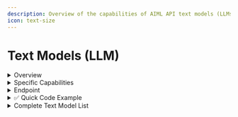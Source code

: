```yaml
---
description: Overview of the capabilities of AIML API text models (LLMs).
icon: text-size
---
```


# Text Models (LLM)

<details>

<summary>Overview</summary>

The AI/ML API provides access to text-based models, also known as **Large Language Models** (**LLM**s), and allows you to interact with them through natural language (that's why a third common name for such models is **chat models**). These models can be applied to various tasks, enabling the creation of diverse applications using our API. For example, text models can be used to:

* Create a system that searches your photos using text prompts.
* Act as a psychological supporter.
* Play games with you through natural language.
* Assist you with coding.
* Perform a security assessment (pentests) on servers for vulnerabilities.
* Write documentation for your services.
* Serve as a grammar corrector for multiple languages with deep context understanding.
* And much more.

</details>

<details>

<summary>Specific Capabilities</summary>

There are several capabilities of text models that are worth mentioning separately.

**Completion** allows the model to analyze a given text fragment and predict how it might continue based on the probabilities of the next possible tokens or characters. **Chat Completion** extends this functionality, enabling a simulated dialogue between the user and the model based on predefined roles (e.g., "strict language teacher" and "student"). A detailed description and examples can be found in our [Completion and Chat Completion](../../capabilities/completion-or-chat-models.md) article.

***

An evolution of chat completion includes **Assistants** (preconfigured conversational agents with specific roles) and **Threads** (a mechanism for maintaining conversation history for context). Examples of this functionality can be found in the [Managing Assistants & Threads](../../solutions/openai/assistants/) article.

***

**Function Calling** allows a chat model to invoke external programmatic tools (e.g., a function you have written) while generating a response. A detailed description and examples are available in the [Function Calling](../../capabilities/function-calling.md) article.

</details>

<details>

<summary>Endpoint</summary>

All text and chat models use the same endpoint:&#x20;

<img src="../../.gitbook/assets/POST.png" alt="" data-size="line">  `https://api.aimlapi.com/v1/chat/completions`&#x20;

The parameters may vary (especially for models from different developers), so it’s best to check the API schema on each model’s page for details. Example: [**o4-mini**](openai/o4-mini.md#api-schema).

</details>

<details>

<summary><span data-gb-custom-inline data-tag="emoji" data-code="2705">✅</span>  Quick Code Example</summary>

We will call the [**gpt-4o**](OpenAI/gpt-4o.md) model using the Python programming language and the OpenAI SDK.

{% hint style="info" %}
If you need a more detailed explanation of how to call a model's API in code, check out our [<mark style="color:blue;">QUICKSTART</mark>](broken-reference) section.
{% endhint %}

{% code overflow="wrap" %}
```python
%pip install openai
import os
from openai import OpenAI

client = OpenAI(
    base_url="https://api.aimlapi.com/v1",

    # Insert your AIML API Key in the quotation marks instead of <YOUR_AIMLAPI_KEY>:
    api_key="<YOUR_AIMLAPI_KEY>",  
)

response = client.chat.completions.create(
    model="gpt-4o",
    messages=[
        {
            "role": "system",
            "content": "You are an AI assistant who knows everything.",
        },
        {
            "role": "user",
            "content": "Tell me, why is the sky blue?"
        },
    ],
)

message = response.choices[0].message.content

print(f"Assistant: {message}")
```
{% endcode %}

By running this code example, we received the following response from the chat model:

{% code overflow="wrap" %}
```http
Assistant: The sky appears blue due to a phenomenon called Rayleigh scattering. When sunlight enters Earth's atmosphere, it collides with gas molecules and small particles. Sunlight is made up of different colors, each with different wavelengths. Blue light has a shorter wavelength and is scattered in all directions by the gas molecules in the atmosphere more than other colors with longer wavelengths, such as red or yellow.
As a result, when you look up at the sky during the day, you see this scattered blue light being dispersed in all directions, making the sky appear blue to our eyes. During sunrise and sunset, the sun's light passes through a greater thickness of Earth's atmosphere, scattering the shorter blue wavelengths out of your line of sight and leaving the longer wavelengths, like red and orange, more dominant, which is why the sky often turns those colors at those times.
```
{% endcode %}

</details>

<details>

<summary>Complete Text Model List</summary>

<table><thead><tr><th width="297.4000244140625">Model ID  +  API Reference link</th><th width="134.20001220703125">Developer</th><th width="105.79998779296875">Context</th><th>Model Card</th></tr></thead><tbody><tr><td><a href="OpenAI/gpt-3.5-turbo.md">gpt-3.5-turbo</a></td><td>Open AI</td><td>16,000</td><td><a href="https://aimlapi.com/models/chat-gpt-3-5">Chat GPT 3.5 Turbo</a></td></tr><tr><td><a href="OpenAI/gpt-3.5-turbo.md">gpt-3.5-turbo-0125</a></td><td>Open AI</td><td>16,000</td><td><a href="https://aimlapi.com/models/chat-gpt-3-5-turbo-0125">Chat GPT-3.5 Turbo 0125</a></td></tr><tr><td><a href="OpenAI/gpt-3.5-turbo.md">gpt-3.5-turbo-1106</a></td><td>Open AI</td><td>16,000</td><td><a href="https://aimlapi.com/models/chat-gpt-3-5-turbo-1106">Chat GPT-3.5 Turbo 1106</a></td></tr><tr><td><a href="OpenAI/gpt-4o.md">gpt-4o</a></td><td>Open AI</td><td>128,000</td><td><a href="https://aimlapi.com/models/chat-gpt-4-omni">Chat GPT-4o</a></td></tr><tr><td><a href="OpenAI/gpt-4o.md">gpt-4o-2024-08-06</a></td><td>Open AI</td><td>128,000</td><td><a href="https://aimlapi.com/models/gpt-4o-2024-08-06-api">GPT-4o-2024-08-06</a></td></tr><tr><td><a href="OpenAI/gpt-4o.md">gpt-4o-2024-05-13</a></td><td>Open AI</td><td>128,000</td><td><a href="https://aimlapi.com/models/gpt-4o-2024-05-13-api">GPT-4o-2024-05-13</a></td></tr><tr><td><a href="OpenAI/gpt-4o-mini.md">gpt-4o-mini</a></td><td>Open AI</td><td>128,000</td><td><a href="https://aimlapi.com/models/chat-gpt-4o-mini">Chat GPT 4o mini</a></td></tr><tr><td><a href="OpenAI/gpt-4o-mini.md">gpt-4o-mini-2024-07-18</a></td><td>Open AI</td><td>128,000</td><td>-</td></tr><tr><td><a href="OpenAI/gpt-4o.md">chatgpt-4o-latest</a></td><td>Open AI</td><td>128,000</td><td>-</td></tr><tr><td><a href="openai/gpt-4o-audio-preview.md">gpt-4o-audio-preview</a></td><td>Open AI</td><td>128,000</td><td><a href="https://aimlapi.com/models/gpt-4o-audio-preview-api">GPT-4o Audio Preview</a></td></tr><tr><td><a href="openai/gpt-4o-mini-audio-preview.md">gpt-4o-mini-audio-preview</a></td><td>Open AI</td><td>128,000</td><td><a href="https://aimlapi.com/models/gpt-4o-mini-audio-api">GPT-4o mini Audio</a></td></tr><tr><td><a href="openai/gpt-4o-search-preview.md">gpt-4o-search-preview</a></td><td>Open AI</td><td>128,000</td><td><a href="https://aimlapi.com/models/gpt-4o-search-preview-api">GPT-4o Search Preview</a></td></tr><tr><td><a href="openai/gpt-4o-mini-search-preview.md">gpt-4o-mini-search-preview</a></td><td>Open AI</td><td>128,000</td><td><a href="https://aimlapi.com/models/gpt-4o-mini-search-preview-api">GPT-4o Mini Search Preview</a></td></tr><tr><td><a href="OpenAI/gpt-4-turbo.md">gpt-4-turbo</a></td><td>Open AI</td><td>128,000</td><td><a href="https://aimlapi.com/models/chat-gpt-4-turbo">Chat GPT 4 Turbo</a></td></tr><tr><td><a href="OpenAI/gpt-4-turbo.md">gpt-4-turbo-2024-04-09</a></td><td>Open AI</td><td>128,000</td><td>-</td></tr><tr><td><a href="OpenAI/gpt-4.md">gpt-4</a></td><td>Open AI</td><td>8,000</td><td><a href="https://aimlapi.com/models/chat-gpt-4">Chat GPT 4</a></td></tr><tr><td><a href="OpenAI/gpt-4-preview.md">gpt-4-0125-preview</a></td><td>Open AI</td><td>8,000</td><td>-</td></tr><tr><td><a href="OpenAI/gpt-4-preview.md">gpt-4-1106-preview</a></td><td>Open AI</td><td>8,000</td><td>-</td></tr><tr><td><a href="OpenAI/o1-mini.md">o1-mini</a></td><td>Open AI</td><td>128,000</td><td><a href="https://aimlapi.com/models/openai-o1-mini-api">OpenAI o1-mini</a></td></tr><tr><td><a href="OpenAI/o1-mini.md">o1-mini-2024-09-12</a></td><td>Open AI</td><td>128,000</td><td>-</td></tr><tr><td><a href="OpenAI/o1.md">o1</a></td><td>Open AI</td><td>200,000</td><td><a href="https://aimlapi.com/models/openai-o1-api">OpenAI o1</a></td></tr><tr><td><a href="openai/o3.md">openai/o3-2025-04-16</a></td><td>Open AI</td><td>200,000</td><td><a href="https://aimlapi.com/models/o3">o3</a></td></tr><tr><td><a href="OpenAI/o3-mini.md">o3-mini</a></td><td>Open AI</td><td>200,000</td><td><a href="https://aimlapi.com/models/openai-o3-mini-api">OpenAI o3 mini</a></td></tr><tr><td><a href="openai/o3-pro.md">openai/o3-pro</a></td><td>Open AI</td><td>200,000</td><td><a href="https://aimlapi.com/models/o3-pro">o3-pro</a></td></tr><tr><td><a href="openai/gpt-4.1.md">openai/gpt-4.1-2025-04-14</a></td><td>Open AI</td><td>1,000,000</td><td><a href="https://aimlapi.com/models/gpt-4-1">GPT-4.1</a></td></tr><tr><td><a href="openai/gpt-4.1-mini.md">openai/gpt-4.1-mini-2025-04-14</a></td><td>Open AI</td><td>1,000,000</td><td><a href="https://aimlapi.com/models/gpt-4-1-mini-api">GPT-4.1 Mini</a></td></tr><tr><td><a href="openai/gpt-4.1-nano.md">openai/gpt-4.1-nano-2025-04-14</a></td><td>Open AI</td><td>1,000,000</td><td><a href="https://aimlapi.com/models/gpt-4-1-nano-api">GPT-4.1 Nano</a></td></tr><tr><td><a href="openai/o4-mini.md">openai/o4-mini-2025-04-16</a></td><td>Open AI</td><td>200,000</td><td><a href="https://aimlapi.com/models/gpt-o4-mini-2025-04-16">GPT-o4-mini-2025-04-16</a></td></tr><tr><td><a href="openai/gpt-oss-20b.md">openai/gpt-oss-20b</a></td><td>Open AI</td><td>128,000</td><td><a href="https://aimlapi.com/models/gpt-oss-20b">GPT OSS 20B</a></td></tr><tr><td><a href="openai/gpt-oss-120b.md">openai/gpt-oss-120b</a></td><td>Open AI</td><td>128,000</td><td><a href="https://aimlapi.com/models/gpt-oss-120b">GPT OSS 120B</a></td></tr><tr><td><a href="openai/gpt-5.md">openai/gpt-5-2025-08-07</a></td><td>Open AI</td><td>400,000</td><td><a href="https://aimlapi.com/models/gpt-5">GPT-5</a></td></tr><tr><td><a href="openai/gpt-5-mini.md">openai/gpt-5-mini-2025-08-07</a></td><td>Open AI</td><td>400,000</td><td><a href="https://aimlapi.com/models/gpt-5-mini">GPT-5 Mini</a></td></tr><tr><td><a href="openai/gpt-5-nano.md">openai/gpt-5-nano-2025-08-07</a></td><td>Open AI</td><td>400,000</td><td><a href="https://aimlapi.com/models/gpt-5-nano">GPT-5 Nano</a></td></tr><tr><td><a href="openai/gpt-5-chat.md">openai/gpt-5-chat-latest</a></td><td>Open AI</td><td>400,000</td><td><a href="https://aimlapi.com/models/gpt-5-chat">GPT-5 Chat</a></td></tr><tr><td><a href="DeepSeek/deepseek-chat.md">deepseek-chat or<br>deepseek/deepseek-chat or<br>deepseek/deepseek-chat-v3-0324</a></td><td>DeepSeek</td><td>128,000</td><td><a href="https://aimlapi.com/models/deepseek-v3">DeepSeek V3</a></td></tr><tr><td><a href="DeepSeek/deepseek-r1.md">deepseek/deepseek-r1 or<br>deepseek-reasoner</a></td><td>DeepSeek</td><td>128,000</td><td><a href="https://aimlapi.com/models/deepseek-r1-api">DeepSeek R1</a></td></tr><tr><td><a href="deepseek/deepseek-prover-v2.md">deepseek/deepseek-prover-v2</a></td><td>DeepSeek</td><td>164,000</td><td><a href="https://aimlapi.com/models/deepseek-prover-v2-api">DeepSeek Prover V2</a></td></tr><tr><td><a href="deepseek/deepseek-chat-v3.1.md">deepseek/deepseek-chat-v3.1</a></td><td>DeepSeek</td><td>128,000</td><td><em>Coming Soon</em></td></tr><tr><td><a href="deepseek/deepseek-reasoner-v3.1.md">deepseek/deepseek-reasoner-v3.1</a></td><td>DeepSeek</td><td>128,000</td><td><em>Coming Soon</em></td></tr><tr><td><a href="Alibaba-Cloud/Qwen2-72B-Instruct.md">Qwen/Qwen2-72B-Instruct</a></td><td>Alibaba Cloud</td><td>32,000</td><td><a href="https://aimlapi.com/models/qwen-2-instruct-72b">Qwen 2 Instruct (72B)</a></td></tr><tr><td><a href="Mistral-AI/Mixtral-8x7B-Instruct-v0.1.md">mistralai/Mixtral-8x7B-Instruct-v0.1</a></td><td>Mistral AI</td><td>64,000</td><td><a href="https://aimlapi.com/models/mixtral-8x7b-instruct-v01">Mixtral-8x7B Instruct v0.1</a></td></tr><tr><td><a href="Meta/Llama-3.3-70B-Instruct-Turbo.md">meta-llama/Llama-3.3-70B-Instruct-Turbo</a></td><td>Meta</td><td>128,000</td><td><a href="https://aimlapi.com/models/meta-llama-3-3-70b-instruct-turbo-api">Meta Llama 3.3 70B Instruct Turbo</a></td></tr><tr><td><a href="Meta/Llama-3.2-3B-Instruct-Turbo.md">meta-llama/Llama-3.2-3B-Instruct-Turbo</a></td><td>Meta</td><td>131,000</td><td><a href="https://aimlapi.com/models/llama-3-2-3b-instruct-turbo">Llama 3.2 3B Instruct Turbo</a></td></tr><tr><td><a href="Alibaba-Cloud/Qwen2.5-7B-Instruct-Turbo.md">Qwen/Qwen2.5-7B-Instruct-Turbo</a></td><td>Alibaba Cloud</td><td>32,000</td><td><a href="https://aimlapi.com/models/qwen-2-5-7b-instruct-api">Qwen 2.5 7B Instruct Turbo</a></td></tr><tr><td><a href="Alibaba-Cloud/Qwen2.5-Coder-32B-Instruct.md">Qwen/Qwen2.5-Coder-32B-Instruct</a></td><td>Alibaba Cloud</td><td>131,000</td><td>-</td></tr><tr><td><a href="Meta/Meta-Llama-3-8B-Instruct-Lite.md">meta-llama/Meta-Llama-3-8B-Instruct-Lite</a></td><td>Meta</td><td>9,000</td><td><a href="https://aimlapi.com/models/llama-3-8b-instruct-lite-api">Llama 3 8B Instruct Lite</a></td></tr><tr><td><a href="Meta/Llama-3-chat-hf.md">meta-llama/Llama-3-70b-chat-hf</a></td><td>Meta</td><td>8,000</td><td><a href="https://aimlapi.com/models/meta-llama-3-70b-instruct">Llama 3 70B Instruct Reference</a></td></tr><tr><td><a href="Meta/Meta-Llama-3.1-405B-Instruct-Turbo.md">meta-llama/Meta-Llama-3.1-405B-Instruct-Turbo</a></td><td>Meta</td><td>4,000</td><td><a href="https://aimlapi.com/models/llama-3-1-405b-api">Llama 3.1 (405B) Instruct Turbo</a></td></tr><tr><td><a href="Meta/Meta-Llama-3.1-8B-Instruct-Turbo.md">meta-llama/Meta-Llama-3.1-8B-Instruct-Turbo</a></td><td>Meta</td><td>128,000</td><td><a href="https://aimlapi.com/models/llama-3-1-8b-api">Llama 3.1 8B Instruct Turbo</a></td></tr><tr><td><a href="Meta/Meta-Llama-3.1-70B-Instruct-Turbo.md">meta-llama/Meta-Llama-3.1-70B-Instruct-Turbo</a></td><td>Meta</td><td>128,000</td><td><a href="https://aimlapi.com/models/llama-3-1-70b-instruct-turbo-api">Llama 3.1 70B Instruct Turbo</a></td></tr><tr><td><a href="meta/llama-4-maverick.md">meta-llama/llama-4-scout</a></td><td>Meta</td><td>256,000</td><td><a href="https://aimlapi.com/models/llama-4-scout-api">Llama 4 Scout</a></td></tr><tr><td><a href="meta/llama-4-maverick.md">meta-llama/llama-4-maverick</a></td><td>Meta</td><td>256,000</td><td><a href="https://aimlapi.com/models/llama-4-maverick-api">Llama 4 Maverick</a></td></tr><tr><td><a href="Mistral-AI/Mistral-7B-Instruct.md">mistralai/Mistral-7B-Instruct-v0.2</a></td><td>Mistral AI</td><td>32,000</td><td><a href="https://aimlapi.com/models/mistral-7b-instruct-v02">Mistral (7B) Instruct v0.2</a></td></tr><tr><td><a href="Mistral-AI/Mistral-7B-Instruct.md">mistralai/Mistral-7B-Instruct-v0.1</a></td><td>Mistral AI</td><td>8,000</td><td><a href="https://aimlapi.com/models/mistral-7b-instruct">Mistral (7B) Instruct v0.1</a></td></tr><tr><td><a href="Mistral-AI/Mistral-7B-Instruct.md">mistralai/Mistral-7B-Instruct-v0.3</a></td><td>Mistral AI</td><td>32,000</td><td><a href="https://aimlapi.com/models/mistral-7b-instruct-v0-3">Mistral (7B) Instruct v0.3</a></td></tr><tr><td><a href="Anthropic/claude-3-opus.md">claude-3-opus-20240229</a></td><td>Anthropic</td><td>200,000</td><td><a href="https://aimlapi.com/models/claude-3-opus">Claude 3 Opus</a></td></tr><tr><td><a href="Anthropic/claude-3-haiku.md">claude-3-haiku-20240307</a></td><td>Anthropic</td><td>200,000</td><td>-</td></tr><tr><td><a href="Anthropic/claude-3.5-sonnet.md">claude-3-5-sonnet-20240620</a></td><td>Anthropic</td><td>200,000</td><td>-</td></tr><tr><td><a href="Anthropic/claude-3.5-sonnet.md">claude-3-5-sonnet-20241022</a></td><td>Anthropic</td><td>200,000</td><td><a href="https://aimlapi.com/models/claude-3-5-sonnet">Claude 3.5 Sonnet 20241022</a></td></tr><tr><td><a href="anthropic/claude-3.5-haiku.md">claude-3-5-haiku-20241022</a></td><td>Anthropic</td><td>200,000</td><td>-</td></tr><tr><td><a href="anthropic/claude-3.7-sonnet.md">claude-3-7-sonnet-20250219</a></td><td>Anthropic</td><td>200,000</td><td><a href="https://aimlapi.com/models/claude-3-7-sonnet-api">Claude 3.7 Sonnet</a></td></tr><tr><td><a href="anthropic/claude-4-opus.md">anthropic/claude-opus-4</a></td><td>Anthropic</td><td>200,000</td><td><a href="https://aimlapi.com/models/claude-4-opus">Claude 4 Opus</a></td></tr><tr><td><a href="anthropic/claude-4-sonnet.md">anthropic/claude-sonnet-4</a></td><td>Anthropic</td><td>200,000</td><td><a href="https://aimlapi.com/models/claude-4-sonnet">Claude 4 Sonnet</a></td></tr><tr><td><a href="anthropic/claude-opus-4.1.md">anthropic/claude-opus-4.1<br>claude-opus-4-1<br>claude-opus-4-1-20250805</a></td><td>Anthropic</td><td>200,000</td><td><a href="https://aimlapi.com/models/claude-opus-4-1">Claude Opus 4.1</a></td></tr><tr><td><a href="Google/gemini-2.0-flash-exp.md">gemini-2.0-flash-exp</a></td><td>Google</td><td>1,000,000</td><td><a href="https://aimlapi.com/models/gemini-2-0-flash-experimental">Gemini 2.0 Flash Experimental</a></td></tr><tr><td><a href="google/gemini-2.0-flash.md">gemini-2.0-flash</a></td><td>Google</td><td>1,000,000</td><td><a href="https://aimlapi.com/models/gemini-2-0-flash-api">Gemini 2.0 Flash</a></td></tr><tr><td><a href="google/gemini-2.5-flash-lite-preview.md">google/gemini-2.5-flash-lite-preview</a></td><td>Google</td><td>1,000,000</td><td>–</td></tr><tr><td><a href="google/gemini-2.5-flash.md">google/gemini-2.5-flash</a></td><td>Google</td><td>1,000,000</td><td><a href="https://aimlapi.com/models/gemini-2-5-flash-api">Gemini 2.5 Flash</a></td></tr><tr><td><a href="google/gemini-2.5-pro.md">google/gemini-2.5-pro</a></td><td>Google</td><td>1,000,000</td><td><a href="https://aimlapi.com/models/gemini-pro-2-5-api">Gemini 2.5 Pro</a></td></tr><tr><td><a href="Google/gemma-2-27b-it.md">google/gemma-2-27b-it</a></td><td>Google</td><td>8,000</td><td><a href="https://aimlapi.com/models/gemma-2-27b">Gemma 2 (27b)</a></td></tr><tr><td><a href="google/gemma-3.md">google/gemma-3-4b-it</a></td><td>Google</td><td>128,000</td><td><a href="https://aimlapi.com/models/gemma-3-4b-api">Gemma 3 (4B)</a></td></tr><tr><td><a href="google/gemma-3.md">google/gemma-3-12b-it</a></td><td>Google</td><td>128,000</td><td><a href="https://aimlapi.com/models/gemma-3-12b-api">Gemma 3 (12B)</a></td></tr><tr><td><a href="google/gemma-3.md">google/gemma-3-27b-it</a></td><td>Google</td><td>128,000</td><td><a href="https://aimlapi.com/models/gemma-3-27b-api">Gemma 3 (27B)</a></td></tr><tr><td><a href="google/gemma-3n-4b.md">google/gemma-3n-e4b-it</a></td><td>Google</td><td>8,192</td><td><a href="https://aimlapi.com/models/gemma-3n-4b">Gemma 3n 4B</a></td></tr><tr><td><a href="Alibaba-Cloud/qwen-max.md">qwen-max</a></td><td>Alibaba Cloud</td><td>32,000</td><td><a href="https://aimlapi.com/models/qwen-max-api">Qwen Max</a></td></tr><tr><td><a href="Alibaba-Cloud/qwen-plus.md">qwen-plus</a></td><td>Alibaba Cloud</td><td>131,000</td><td><a href="https://aimlapi.com/models/qwen-plus-api">Qwen Plus</a></td></tr><tr><td><a href="Alibaba-Cloud/qwen-turbo.md">qwen-turbo</a></td><td>Alibaba Cloud</td><td>1,000,000</td><td><a href="https://aimlapi.com/models/qwen-turbo-api">Qwen Turbo</a></td></tr><tr><td><a href="Alibaba-Cloud/qwen-max.md">qwen-max-2025-01-25</a></td><td>Alibaba Cloud</td><td>32,000</td><td><a href="https://aimlapi.com/models/qwen-max-2025-01-25-api">Qwen Max 2025-01-25</a></td></tr><tr><td><a href="Alibaba-Cloud/Qwen2.5-72B-Instruct-Turbo.md">Qwen/Qwen2.5-72B-Instruct-Turbo</a></td><td>Alibaba Cloud</td><td>32,000</td><td><a href="https://aimlapi.com/models/qwen-2-5-72b-instruct-turbo">Qwen 2.5 72B Instruct Turbo</a></td></tr><tr><td><a href="alibaba-cloud/qwen-qwq-32b.md">Qwen/QwQ-32B</a></td><td>Alibaba Cloud</td><td>131,000</td><td><a href="https://aimlapi.com/models/qwq-32b-api">QwQ-32B</a></td></tr><tr><td><a href="alibaba-cloud/qwen3-235b-a22b.md">Qwen/Qwen3-235B-A22B-fp8-tput</a></td><td>Alibaba Cloud</td><td>32,000</td><td><a href="https://aimlapi.com/models/qwen-3-235b-a22b-api">Qwen 3 235B A22B</a></td></tr><tr><td><a href="alibaba-cloud/qwen3-32b.md">alibaba/qwen3-32b</a></td><td>Alibaba Cloud</td><td>131,000</td><td><a href="https://aimlapi.com/models/qwen3-32b">Qwen3-32B</a></td></tr><tr><td><a href="alibaba-cloud/qwen3-coder-480b-a35b-instruct.md">alibaba/qwen3-coder-480b-a35b-instruct</a></td><td>Alibaba Cloud</td><td>262,000</td><td><a href="https://aimlapi.com/models/qwen3-coder-480b-a35b-instruct">Qwen3 Coder</a></td></tr><tr><td><a href="alibaba-cloud/qwen3-235b-a22b-thinking-2507.md">alibaba/qwen3-235b-a22b-thinking-2507</a></td><td>Alibaba Cloud</td><td>262,000</td><td><a href="https://aimlapi.com/models/qwen3-235b-a22b">Qwen3 235B A22B Thinking</a></td></tr><tr><td><a href="Mistral-AI/mistral-tiny.md">mistralai/mistral-tiny</a></td><td>Mistral AI</td><td>32,000</td><td><a href="https://aimlapi.com/models/mistral-tiny-api">Mistral Tiny</a></td></tr><tr><td><a href="xai/grok-3-beta.md">x-ai/grok-3-beta</a></td><td>xAI</td><td>131,000</td><td><a href="https://aimlapi.com/models/grok-3-beta-api">Grok 3 Beta</a></td></tr><tr><td><a href="xai/grok-3-mini-beta.md">x-ai/grok-3-mini-beta</a></td><td>xAI</td><td>131,000</td><td><a href="https://aimlapi.com/models/grok-3-beta-mini-api">Grok 3 Beta Mini</a></td></tr><tr><td><a href="xai/grok-4.md">x-ai/grok-4-07-09</a></td><td>xAI</td><td>256,000</td><td><a href="https://aimlapi.com/models/grok-4">Grok 4</a></td></tr><tr><td><a href="Mistral-AI/mistral-nemo.md">mistralai/mistral-nemo</a></td><td>Mistral AI</td><td>128,000</td><td><a href="https://aimlapi.com/models/mistral-nemo-api">Mistral Nemo</a></td></tr><tr><td><a href="Anthracite/magnum-v4.md">anthracite-org/magnum-v4-72b</a></td><td>Anthracite</td><td>32,000</td><td><a href="https://aimlapi.com/models/magnum-v4-72b-api">Magnum v4 72B</a></td></tr><tr><td><a href="NVIDIA/llama-3.1-nemotron-70b.md">nvidia/llama-3.1-nemotron-70b-instruct</a></td><td>Nvidia</td><td>128,000</td><td><a href="https://aimlapi.com/models/llama-3-1-nemotron-70b-instruct-api">Llama 3.1 Nemotron 70B Instruct</a></td></tr><tr><td><a href="Cohere/command-r-plus.md">cohere/command-r-plus</a></td><td>Cohere</td><td>128,000</td><td><a href="https://aimlapi.com/models/command-r-api">Command R+</a></td></tr><tr><td><a href="cohere/command-a.md">cohere/command-a</a></td><td>Cohere</td><td>256,000</td><td><a href="https://aimlapi.com/models/command-a">Command A</a></td></tr><tr><td><a href="Mistral-AI/codestral-2501.md">mistralai/codestral-2501</a></td><td>Mistral AI</td><td>256,000</td><td><a href="https://aimlapi.com/models/mistral-codestral-2501-api">Mistral Codestral-2501</a></td></tr><tr><td><a href="MiniMax/text-01.md">MiniMax-Text-01</a></td><td>MiniMax</td><td>1,000,000</td><td><a href="https://aimlapi.com/models/minimax-text-01-api">MiniMax-Text-01</a></td></tr><tr><td><a href="minimax/m1.md">minimax/m1</a></td><td>MiniMax</td><td>1,000,000</td><td><a href="https://aimlapi.com/models/minimax-m1">MiniMax M1</a></td></tr><tr><td><a href="moonshot/kimi-k2-preview.md">moonshot/kimi-k2-preview</a></td><td>Moonshot</td><td>131,000</td><td><a href="https://aimlapi.com/models/kimi-k2">Kimi-K2</a></td></tr><tr><td><a href="perplexity/sonar.md">perplexity/sonar</a></td><td>Perplexity</td><td>128,000</td><td><a href="https://aimlapi.com/models/perplexity-sonar">Sonar</a></td></tr><tr><td><a href="perplexity/sonar-pro.md">perplexity/sonar-pro</a></td><td>Perplexity</td><td>200,000</td><td><a href="https://aimlapi.com/models/perplexity-sonar-pro">Sonar Pro</a></td></tr><tr><td><a href="zhipu/glm-4.5-air.md">zhipu/glm-4.5-air</a></td><td>Zhipu</td><td>128,000</td><td><a href="https://aimlapi.com/models/glm-4-5-air">GLM-4.5 Air</a></td></tr><tr><td><a href="zhipu/glm-4.5.md">zhipu/glm-4.5</a></td><td>Zhipu</td><td>128,000</td><td><a href="https://aimlapi.com/models/glm-4-5">GLM-4.5</a></td></tr></tbody></table>

</details>
